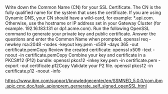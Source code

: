 Write down the Common Name (CN) for your SSL Certificate. The CN is the fully qualified name for the system that uses the certificate. If you are using Dynamic DNS, your CN should have a wild-card, for example: *.api.com. Otherwise, use the hostname or IP address set in your Gateway Cluster (for example. 192.16.183.131 or dp1.acme.com).
Run the following OpenSSL command to generate your private key and public certificate. Answer the questions and enter the Common Name when prompted.
openssl req -newkey rsa:2048 -nodes -keyout key.pem -x509 -days 365 -out certificate.pemCopy
Review the created certificate:
openssl x509 -text -noout -in certificate.pemCopy
Combine your key and certificate in a PKCS#12 (P12) bundle:
 openssl pkcs12 -inkey key.pem -in certificate.pem -export -out certificate.p12Copy
Validate your P2 file.
openssl pkcs12 -in certificate.p12 -noout -info

https://www.ibm.com/support/knowledgecenter/en/SSMNED_5.0.0/com.ibm.apic.cmc.doc/task_apionprem_gernerate_self_signed_openSSL.html